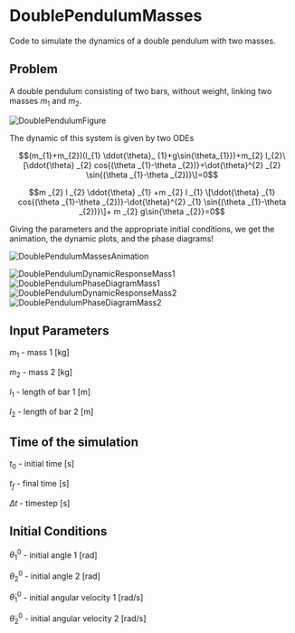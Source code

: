 # DoublePendulumMasses
Code to simulate the dynamics of a double pendulum with two masses.

## Problem

A double pendulum consisting of two bars, without weight, linking two masses $m_{1}$ and $m_{2}$.

![DoublePendulumFigure](https://github.com/user-attachments/assets/6b5305c5-9738-41c6-831c-0379659b78f8)


The dynamic of this system is given by two ODEs

$$(m_{1}+m_{2})(l_{1} \ddot{\theta}_ {1}+g\sin{\theta_{1}})+m_{2} l_{2}\[\ddot{\theta} _{2} cos{(\theta _{1}-\theta _{2})}+\dot{\theta}^{2} _{2} \sin{(\theta _{1}-\theta _{2})}\]=0$$

$$m _{2} l _{2} \ddot{\theta} _{1} +m _{2} l _{1} \[\ddot{\theta} _{1} cos{(\theta _{1}-\theta _{2})}-\dot{\theta}^{2} _{1} \sin{(\theta _{1}-\theta _{2})}\]+ m _{2} g\sin{\theta _{2}}=0$$

Giving the parameters and the appropriate initial conditions, we get the animation, the dynamic plots, and the phase diagrams!

![DoublePendulumMassesAnimation](https://github.com/user-attachments/assets/9e7b548c-3c28-49f8-9782-f75d8fc9a157)


![DoublePendulumDynamicResponseMass1](https://github.com/user-attachments/assets/acc3b37d-76fb-4ac4-9e37-3c74dffe681a)
![DoublePendulumPhaseDiagramMass1](https://github.com/user-attachments/assets/90ff2668-cd6f-4d4f-bd68-a0536ed7fc35)
![DoublePendulumDynamicResponseMass2](https://github.com/user-attachments/assets/d8181a1a-b8c9-4884-b40d-c649e13655aa)
![DoublePendulumPhaseDiagramMass2](https://github.com/user-attachments/assets/a1ed7425-a9a7-4e71-bf17-3480bf7a8907)

## Input Parameters

$m_{1}$ - mass 1 [kg]

$m_{2}$ - mass 2 [kg]

$l_{1}$ - length of bar 1 [m]

$l_{2}$ - length of bar 2 [m]

## Time of the simulation

$t_{0}$ - initial time [s]

$t_{f}$ - final time [s]

$\Delta t$ - timestep [s]

## Initial Conditions

$\theta_{1}^{0}$ - initial angle 1 [rad]

$\theta_{2}^{0}$ - initial angle 2 [rad]

$\dot{\theta}_{1}^{0}$ - initial angular velocity 1 [rad/s]

$\dot{\theta}_{2}^{0}$ - initial angular velocity 2 [rad/s]
